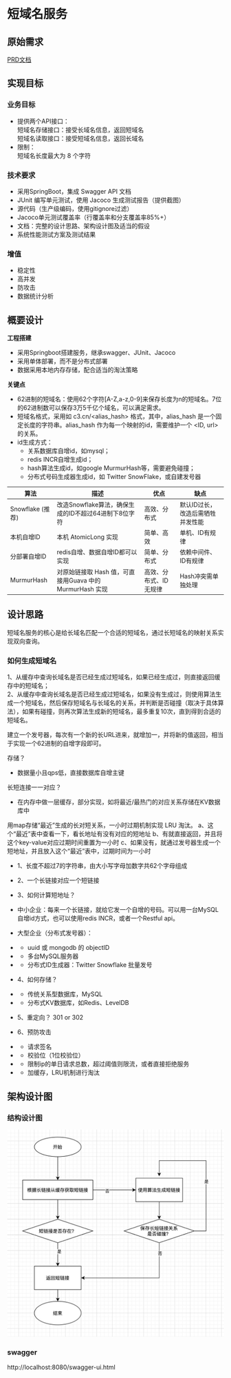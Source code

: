 # 短域名服务

## 原始需求
[PRD文档](https://github.com/scdt-china/interview-assignments/tree/master/java)

## 实现目标
### 业务目标
+ 提供两个API接口：   
    短域名存储接口：接受长域名信息，返回短域名   
    短域名读取接口：接受短域名信息，返回长域名
+ 限制：   
    短域名长度最大为 8 个字符

### 技术要求
+ 采用SpringBoot，集成 Swagger API 文档
+ JUnit 编写单元测试，使用 Jacoco 生成测试报告（提供截图）
+ 源代码（生产级编码，使用gitignore过滤） 
+ Jacoco单元测试覆盖率（行覆盖率和分支覆盖率85%+）
+ 文档：完整的设计思路、架构设计图及适当的假设 
+ 系统性能测试方案及测试结果 

### 增值
+ 稳定性
+ 高并发
+ 防攻击
+ 数据统计分析
    
## 概要设计
**工程搭建**
+ 采用Springboot搭建服务，继承swagger、JUnit、Jacoco
+ 采用单体部署，而不是分布式部署
+ 数据采用本地内存存储，配合适当的淘汰策略

**关键点**
+ 62进制的短域名：使用62个字符[A-Z,a-z,0-9]来保存长度为n的短域名。7位的62进制数可以保存3万5千亿个域名，可以满足需求。
+ 短域名格式，采用如 c3.cn/<alias_hash> 格式，其中，alias_hash 是一个固定长度的字符串。alias_hash 作为每一个映射的id，需要维护一个 <ID, url> 的关系。
+ id生成方式：
   - 关系数据库自增id，如mysql；
   - redis INCR自增生成id；
   - hash算法生成id，如google MurmurHash等，需要避免碰撞；
   - 分布式号码生成器生成id，如 Twitter SnowFlake，或自建发号器
   
| 算法 | 描述| 优点 |缺点 |
| --- | --- | --- |--- |
|Snowflake (推荐)| 改造Snowflake算法，确保生成的ID不超过64进制下8位字符 | 高效、分布式 | 默认ID过长，改造后需牺牲并发性能 |
|  本机自增ID| 本机 AtomicLong 实现 | 简单、高效 | 单机、ID有规律 |
|  分部署自增ID| redis自增、数据自增ID都可以实现 | 简单、分布式 | 依赖中间件、ID有规律 |
|MurmurHash | 对原始链接取 Hash 值，可直接用Guava 中的 MurmurHash 实现 | 高效、分布式、ID无规律 | Hash冲突需单独处理 |

    
## 设计思路
短域名服务的核心是给长域名匹配一个合适的短域名，通过长短域名的映射关系实现双向查询。

### 如何生成短域名
1、从缓存中查询长域名是否已经生成过短域名，如果已经生成过，则直接返回缓存中的短域名；   
2、从缓存中查询长域名是否已经生成过短域名，如果没有生成过，则使用算法生成一个短域名，然后保存短域名与长域名的关系，并判断是否碰撞（取决于具体算法），如果有碰撞，则再次算法生成新的短域名，最多重复10次，直到得到合适的短域名。



建立一个发号器，每次有一个新的长URL进来，就增加一，并将新的值返回，相当于实现一个62进制的自增字段即可。

存储？
- 数据量小且qps低，直接数据库自增主键

长短连接一一对应？
- 在内存中做一层缓存，部分实现，如将最近/最热门的对应关系存储在KV数据库中

用map存储“最近”生成的长对短关系，一小时过期机制实现 LRU 淘汰。
a、这个“最近”表中查看一下，看长地址有没有对应的短地址
b、有就直接返回，并且将这个key-value对应过期时间重置为一小时
c、如果没有，就通过发号器生成一个短地址，并且放入这个“最近”表中，过期时间为一小时


+ 1、长度不超过7的字符串，由大小写字母加数字共62个字母组成
+ 2、一个长链接对应一个短链接
+ 3、如何计算短地址？
+ 中小企业：每来一个长链接，就给它发一个自增的号码。可以用一台MySQL自增id方式，也可以使用redis INCR，或者一个Restful api。
+ 大型企业（分布式发号器）：
+ 	- uuid 或 mongodb 的 objectID
+	- 多台MySQL服务器
+	- 分布式ID生成器：Twitter Snowflake
批量发号

+ 4、如何存储？
+	- 传统关系型数据库，MySQL
+	- 分布式KV数据库，如Redis、LevelDB

+ 5、重定向？ 301 or 302

+ 6、预防攻击
+	- 请求签名
+	- 校验位（1位校验位）
+	- 限制ip的单日请求总数，超过阈值则限流，或者直接拒绝服务
+	- 加缓存，LRU机制进行淘汰


## 架构设计图

### 结构设计图
![核心流程图](docs/images/tinyurl_main_flow.jpg)

### swagger 
http://localhost:8080/swagger-ui.html